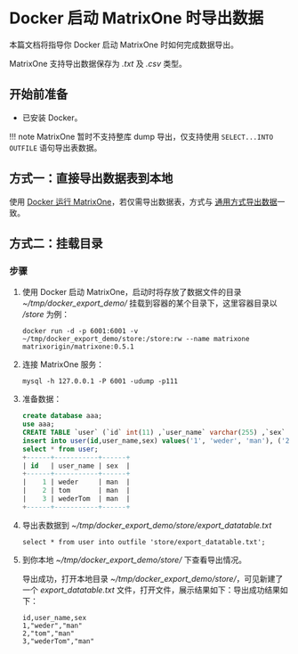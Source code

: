 # Docker 启动 MatrixOne 时导出数据

本篇文档将指导你 Docker 启动 MatrixOne 时如何完成数据导出。

MatrixOne 支持导出数据保存为 *.txt* 及 *.csv* 类型。

## 开始前准备

- 已安装 Docker。

!!! note
    MatrixOne 暂时不支持整库 dump 导出，仅支持使用 `SELECT...INTO OUTFILE` 语句导出表数据。

## 方式一：直接导出数据表到本地

使用 [Docker 运行 MatrixOne](../../Get-Started/install-standalone-matrixone.md)，若仅需导出数据表，方式与 [通用方式导出数据](use-source-export-data.md)一致。

## 方式二：挂载目录

### 步骤

1. 使用 Docker 启动 MatrixOne，启动时将存放了数据文件的目录 *~/tmp/docker_export_demo/* 挂载到容器的某个目录下，这里容器目录以 */store* 为例：

    ```
    docker run -d -p 6001:6001 -v ~/tmp/docker_export_demo/store:/store:rw --name matrixone matrixorigin/matrixone:0.5.1
    ```

2. 连接 MatrixOne 服务：

    ```
    mysql -h 127.0.0.1 -P 6001 -udump -p111
    ```

2. 准备数据：

    ```sql
    create database aaa;
    use aaa;
    CREATE TABLE `user` (`id` int(11) ,`user_name` varchar(255) ,`sex` varchar(255));
    insert into user(id,user_name,sex) values('1', 'weder', 'man'), ('2', 'tom', 'man'), ('3', 'wederTom', 'man');
    select * from user;
    +------+-----------+------+
    | id   | user_name | sex  |
    +------+-----------+------+
    |    1 | weder     | man  |
    |    2 | tom       | man  |
    |    3 | wederTom  | man  |
    +------+-----------+------+
    ```

3. 导出表数据到 *~/tmp/docker_export_demo/store/export_datatable.txt*

    ```
    select * from user into outfile 'store/export_datatable.txt';
    ```

4. 到你本地 *~/tmp/docker_export_demo/store/* 下查看导出情况。

    导出成功，打开本地目录 *~/tmp/docker_export_demo/store/*，可见新建了一个 *export_datatable.txt* 文件，打开文件，展示结果如下：导出成功结果如下：

    ```
    id,user_name,sex
    1,"weder","man"
    2,"tom","man"
    3,"wederTom","man"
    ```
